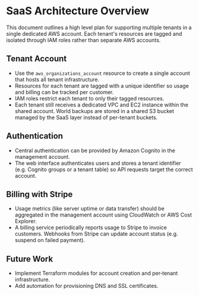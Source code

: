 # SaaS Architecture Overview

This document outlines a high level plan for supporting multiple tenants in a
single dedicated AWS account. Each tenant's resources are tagged and isolated
through IAM roles rather than separate AWS accounts.

## Tenant Account
- Use the `aws_organizations_account` resource to create a single account that hosts all tenant infrastructure.
- Resources for each tenant are tagged with a unique identifier so usage and billing can be tracked per customer.
- IAM roles restrict each tenant to only their tagged resources.
 - Each tenant still receives a dedicated VPC and EC2 instance within the shared account. World backups are stored in a shared S3 bucket managed by the SaaS layer instead of per-tenant buckets.

## Authentication
- Central authentication can be provided by Amazon Cognito in the management account.
- The web interface authenticates users and stores a tenant identifier (e.g. Cognito groups or a tenant table) so API requests target the correct account.

## Billing with Stripe
- Usage metrics (like server uptime or data transfer) should be aggregated in the management account using CloudWatch or AWS Cost Explorer.
- A billing service periodically reports usage to Stripe to invoice customers. Webhooks from Stripe can update account status (e.g. suspend on failed payment).

## Future Work
- Implement Terraform modules for account creation and per‑tenant infrastructure.
- Add automation for provisioning DNS and SSL certificates.
